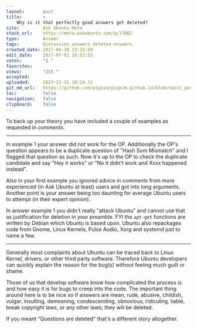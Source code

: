 ```yaml
---
layout:       post
title:        >
    Why is it that perfectly good answers get deleted?
site:         Ask Ubuntu Meta
stack_url:    https://meta.askubuntu.com/q/17082
type:         Answer
tags:         discussion answers deleted-answers
created_date: 2017-06-30 23:19:59
edit_date:    2017-07-01 16:52:53
votes:        "1 "
favorites:    
views:        "215 "
accepted:     
uploaded:     2023-12-31 10:24:11
git_md_url:   https://github.com/pippim/pippim.github.io/blob/main/_posts/2017/2017-06-30-Why-is-it-that-perfectly-good-answers-get-deleted_.md
toc:          false
navigation:   false
clipboard:    false
---
```


To back up your theory you have included a couple of examples as requested in *comments*.


----------


In example 1 your answer did not work for the OP. Additionally the OP's question appears to be a duplicate question of "Hash Sum Mismatch" and I flagged that question as such. Now it's up to the OP to check the duplicate candidate and say "Hey it works" or "No it didn't work and Xxxx happened instead".

Also in your first example you ignored advice in comments from more experienced (in Ask Ubuntu at least) users and got into long arguments. Another point is your answer being too daunting for average Ubuntu users to attempt (in their expert opinion).

In answer example 1 you didn't really "attack Ubuntu" and cannot use that as justification for deletion in your preamble. FYI the `apt-get` functions are written by Debian which Ubuntu is based upon. Ubuntu also repackages code from Gnome, Linux Kernels, Pulse Audio, Xorg and systemd just to name a few.

----------


Generally most complaints about Ubuntu can be traced back to Linux Kernel, drivers, or other third party software. Therefore Ubuntu developers can quickly explain the reason for the bug(s) without feeling much guilt or shame.

Those of us that develop software know how complicated the process is and how easy it is for bugs to creep into the code. The important thing around here is to be nice so if answers are mean, rude, abusive, childish, vulgar, insulting, demeaning, condescending, obnoxious, ridiculing, liable, break copyright laws, or any other laws; they will be deleted.

If you meant "Questions are deleted" that's a different story altogether.
